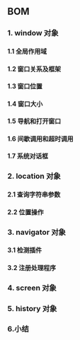 ## BOM

### 1. window 对象

#### 1.1 全局作用域

#### 1.2 窗口关系及框架

#### 1.3 窗口位置

#### 1.4 窗口大小

#### 1.5 导航和打开窗口

#### 1.6 间歇调用和超时调用

#### 1.7 系统对话框

### 2. location 对象

#### 2.1 查询字符串参数

#### 2.2 位置操作

### 3. navigator 对象

#### 3.1 检测插件

#### 3.2 注册处理程序

### 4. screen 对象

### 5. history 对象

### 6.小结